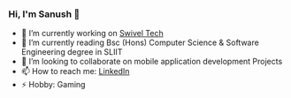 ### Hi, I'm Sanush 👋

- 🔭 I’m currently working on [Swivel Tech](https://swiveltech.io/)
- 🌱 I’m currently reading Bsc (Hons) Computer Science & Software Engineering degree in SLIIT 
- 👯 I’m looking to collaborate on mobile application development Projects
- 📫 How to reach me: [LinkedIn](https://www.linkedin.com/in/sanush-radalage-94b744161/) 
- ⚡ Hobby: Gaming
